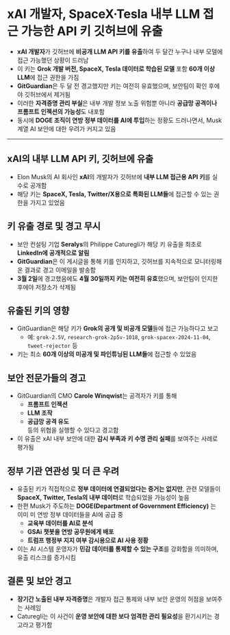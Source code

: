 # xAI 개발자, SpaceX·Tesla 내부 LLM 접근 가능한 API 키 깃허브에 유출 


* **xAI 개발자**가 깃허브에 **비공개 LLM API 키를 유출**하여 두 달간 누구나 내부 모델에 접근 가능했던 상황이 드러남
* 이 키는 **Grok 개발 버전, SpaceX, Tesla 데이터로 학습된 모델** 포함 **60개 이상 LLM**에 접근 권한을 가짐
* **GitGuardian**은 두 달 전 경고했지만 키는 여전히 유효했으며, 보안팀이 확인 후에야 깃허브에서 제거됨
* 이러한 **자격증명 관리 부실**은 내부 개발 정보 노출 위험뿐 아니라 **공급망 공격이나 프롬프트 인젝션의 가능성**도 내포함
* 동시에 **DOGE 조직이 연방 정부 데이터를 AI에 투입**하는 정황도 드러나면서, Musk 계열 AI 보안에 대한 우려가 커지고 있음

---

xAI의 내부 LLM API 키, 깃허브에 유출
--------------------------

* Elon Musk의 AI 회사인 **xAI**의 개발자가 깃허브에 **내부 LLM 접근용 API 키**를 실수로 공개함
* 해당 키는 **SpaceX, Tesla, Twitter/X용으로 특화된 LLM들**에 접근할 수 있는 권한을 가지고 있었음

키 유출 경로 및 경고 무시
---------------

* 보안 컨설팅 기업 **Seralys**의 Philippe Caturegli가 해당 키 유출을 최초로 **LinkedIn에 공개적으로 알림**
* **GitGuardian**은 이 게시글을 통해 키를 인지하고, 깃허브를 지속적으로 모니터링해 온 결과로 경고 이메일을 발송함
* **3월 2일**에 경고했음에도 **4월 30일까지 키는 여전히 유효**했으며, 보안팀이 인지한 후에야 저장소가 삭제됨

유출된 키의 영향
---------

* GitGuardian은 해당 키가 **Grok의 공개 및 비공개 모델**들에 접근 가능하다고 보고
  + 예: `grok-2.5V`, `research-grok-2p5v-1018`, `grok-spacex-2024-11-04`, `tweet-rejector` 등
* 키는 최소 **60개 이상의 미공개 및 파인튜닝된 LLM들**에 접근할 수 있었음

보안 전문가들의 경고
-----------

* GitGuardian의 CMO **Carole Winqwist**는 공격자가 키를 통해
  + **프롬프트 인젝션**
  + **LLM 조작**
  + **공급망 공격 유도**  
    등의 위협을 실행할 수 있다고 경고함
* 이 유출은 xAI 내부 보안에 대한 **감시 부족과 키 수명 관리 실패**를 보여주는 사례로 평가됨

정부 기관 연관성 및 더 큰 우려
------------------

* 유출된 키가 직접적으로 **정부 데이터에 연결되었다는 증거는 없지만**, 관련 모델들이 **SpaceX, Twitter, Tesla의 내부 데이터**로 학습되었을 가능성이 높음
* 한편 Musk가 주도하는 **DOGE(Department of Government Efficiency)** 는 이미 미 연방 정부 데이터들을 AI에 공급 중
  + **교육부 데이터를 AI로 분석**
  + **GSAi 챗봇을 연방 공무원에게 배포**
  + **트럼프 행정부 지지 여부 감시용으로 AI 사용 정황**
* 이는 AI 시스템 운영자가 **민감 데이터를 통제할 수 있는 구조**를 강화함을 의미하며, 유출 리스크를 증가시킴

결론 및 보안 경고
----------

* **장기간 노출된 내부 자격증명**은 개발자 접근 통제와 내부 보안 운영의 허점을 보여주는 사례임
* Caturegli는 이 사건이 **운영 보안에 대한 보다 엄격한 관리 필요성**을 환기시키는 경고라고 평가함
